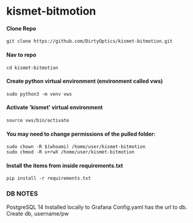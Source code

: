 # kismet-bitmotion

#### Clone Repo
```
git clone https://github.com/DirtyOptics/kismet-bitmotion.git
```

#### Nav to repo
```
cd kismet-bitmotion
```

#### Create python virtual environment (environment called vws)
```
sudo python3 -m venv vws
```

#### Activate 'kismet' virtual environment
```
source vws/bin/activate
```

#### You may need to change permissions of the pulled folder:
```
sudo chown -R $(whoami) /home/user/kismet-bitmotion
sudo chmod -R u+rwX /home/user/kismet-bitmotion
```

#### Install the items from inside requirements.txt
```
pip install -r requirements.txt
```

### DB NOTES

PostgreSQL 14
Installed locally to Grafana
Config.yaml has the url to db.
Create db, username/pw





